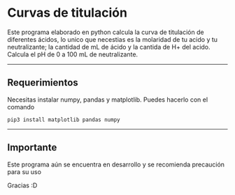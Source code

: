 # Curvas de titulación

Este programa elaborado en python calcula la curva de titulación de diferentes ácidos, lo unico que necestias es la molaridad de tu acido y tu neutralizante; la cantidad de mL de ácido y la cantida de H+ del acido.
Calcula el pH de 0 a 100 mL de neutralizante.

---

## Requerimientos

Necesitas instalar numpy, pandas y matplotlib. Puedes hacerlo con el comando

```
pip3 install matplotlib pandas numpy
```

---

## Importante

Este programa aún se encuentra en desarrollo y se recomienda precaución para su uso

Gracias :D
